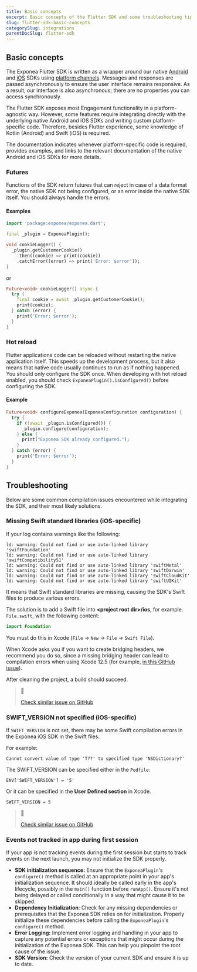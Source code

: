 ```yaml
---
title: Basic concepts
excerpt: Basic concepts of the Flutter SDK and some troubleshooting tips.
slug: flutter-sdk-basic-concepts
categorySlug: integrations
parentDocSlug: flutter-sdk
---
```


## Basic concepts

The Exponea Flutter SDK is written as a wrapper around our native [Android](https://documentation.bloomreach.com/engagement/docs/android-sdk) and [iOS](https://documentation.bloomreach.com/engagement/docs/ios-sdk) SDKs using [platform channels](https://flutter.dev/docs/development/platform-integration/platform-channels#architecture). Messages and responses are passed asynchronously to ensure the user interface remains responsive. As a result, our interface is also asynchronous; there are no properties you can access synchronously.

The Flutter SDK exposes most Engagement functionality in a platform-agnostic way. However, some features require integrating directly with the underlying native Android and iOS SDKs and writing custom platform-specific code. Therefore, besides Flutter experience, some knowledge of Kotlin (Android) and Swift (iOS) is required.

The documentation indicates whenever platform-specific code is required, provides examples, and links to the relevant documentation of the native Android and iOS SDKs for more details.

### Futures

Functions of the SDK return futures that can reject in case of a data format error, the native SDK not being configured, or an error inside the native SDK itself. You should always handle the errors.

#### Examples

```dart
import 'package:exponea/exponea.dart';

final _plugin = ExponeaPlugin();

void cookieLogger() {
  _plugin.getCustomerCookie()
    .then((cookie) => print(cookie))
    .catchError((error) => print('Error: $error'));
}
```
or
```dart
Future<void> cookieLogger() async {
  try {
    final cookie = await _plugin.getCustomerCookie();
    print(cookie);
  } catch (error) {
    print('Error: $error');
  }
}
```

### Hot reload

Flutter applications code can be reloaded without restarting the native application itself. This speeds up the development process, but it also means that native code usually continues to run as if nothing happened. You should only configure the SDK once. When developing with hot reload enabled, you should check `ExponeaPlugin().isConfigured()` before configuring the SDK.

#### Example

```dart
Future<void> configureExponea(ExponeaConfiguration configuration) {
  try {
    if (!await _plugin.isConfigured()) {
      _plugin.configure(configuration);
    } else {
      print("Exponea SDK already configured.");
    }
  } catch (error) {
    print('Error: $error');
  }
}
```

## Troubleshooting

Below are some common compilation issues encountered while integrating the SDK, and their most likely solutions.

### Missing Swift standard libraries (iOS-specific)

If your log contains warnings like the following:

``` 
ld: warning: Could not find or use auto-linked library 'swiftFoundation'
ld: warning: Could not find or use auto-linked library 'swiftCompatibility51'
ld: warning: Could not find or use auto-linked library 'swiftMetal'
ld: warning: Could not find or use auto-linked library 'swiftDarwin'
ld: warning: Could not find or use auto-linked library 'swiftCloudKit'
ld: warning: Could not find or use auto-linked library 'swiftUIKit'
```

It means that Swift standard libraries are missing, causing the SDK's Swift files to produce various errors.

The solution is to add a Swift file into **\<project root dir\>/ios**, for example. `File.swift`, with the following content:

```swift
import Foundation
```

You must do this in Xcode (`File` -> `New` -> `File` -> `Swift File`).

When Xcode asks you if you want to create bridging headers, we recommend you do so, since a missing bridging header can lead to compilation errors when using Xcode 12.5 (for example, [in this GitHub issue](https://github.com/exponea/exponea-react-native-sdk/issues/19)).

After cleaning the project, a build should succeed.

> 📘
>
> [Check similar issue on GitHub](https://github.com/exponea/exponea-react-native-sdk/issues/12)

### SWIFT_VERSION not specified (iOS-specific)

If `SWIFT_VERSION` is not set, there may be some Swift compilation errors in the Exponea iOS SDK in the Swift files.

For example:

`Cannot convert value of type 'T??' to specified type 'NSDictionary?'`

The SWIFT_VERSION can be specified either in the `Podfile`:

`ENV['SWIFT_VERSION'] = '5'`

Or it can be specified in the **User Defined section** in Xcode.

`SWIFT_VERSION = 5`

> 📘
>
> [Check similar issue on GitHub](https://github.com/exponea/exponea-react-native-sdk/issues/12)

### Events not tracked in app during first session

If your app is not tracking events during the first session but starts to track events on the next launch, you may not initialize the SDK properly.

- **SDK initialization sequence:** 
  Ensure that the `ExponeaPlugin`'s `configure()` method is called at an appropriate point in your app's initialization sequence. It should ideally be called early in the app's lifecycle, possibly in the `main()` function before `runApp()`. Ensure it's not being delayed or called conditionally in a way that might cause it to be skipped.
- **Dependency Initialization**:
  Check for any missing dependencies or prerequisites that the Exponea SDK relies on for initialization. Properly initialize these dependencies before calling the `ExponeaPlugin`'s `configure()` method.
- **Error Logging:**
  Implement error logging and handling in your app to capture any potential errors or exceptions that might occur during the initialization of the Exponea SDK. This can help you pinpoint the root cause of the issue.
- **SDK Version:**
  Check the version of your current SDK and ensure it is up to date.
